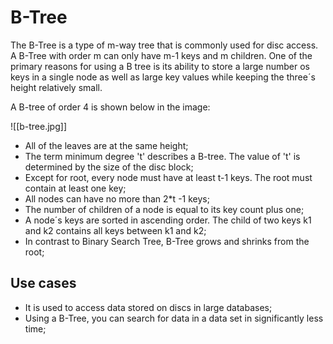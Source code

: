 # B-Tree

The B-Tree is a type of m-way tree that is commonly used for disc access. A B-Tree with order m can only have m-1 keys and m children. One of the primary reasons for using a B tree is its ability to store a large number os keys in a single node as well as large key values while keeping the three´s height relatively small.

A B-tree of order 4 is shown below in the image:

![[b-tree.jpg]]

- All of the leaves are at the same height;
- The term minimum degree 't' describes a B-tree. The value of 't' is determined by the size of the disc block;
- Except for root, every node must have at least t-1 keys. The root must contain at least one key;
- All nodes can have no more than 2\*t -1 keys;
- The number of children of a node is equal to its key count plus one;
- A node´s keys are sorted in ascending order. The child of two keys k1 and k2 contains all keys between k1 and k2;
- In contrast to Binary Search Tree, B-Tree grows and shrinks from the root;

## Use cases

- It is used to access data stored on discs in large databases;
- Using a B-Tree, you can search for data in a data set in significantly less time;
